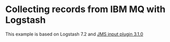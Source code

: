 # Collecting records from IBM MQ with Logstash
This example is based on Logstash 7.2 and [JMS input plugin 3.1.0](https://www.elastic.co/guide/en/logstash-versioned-plugins/current/v3.1.0-plugins-inputs-jms.html)
